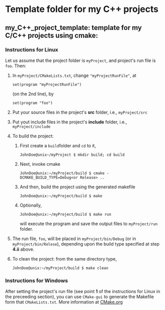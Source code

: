 # Template folder for my C++ projects

## my_C++_project_template: template for my C/C++ projects using cmake:

### Instructions for Linux

Let us assume that the project folder is `myProject`, and project's run file is `foo`. Then: 

1. In `myProject/CMakeLists.txt`, change `"myProjectRunFile"`, at

    `set(program "myProjectRunFile")`

   (on the 2nd line), by
  
    `set(program "foo")`

2. Put your source files in the project's **src** folder, i.e., `myProject/src`

3. Put yout include files in the project's **include** folder, i.e., `myProject/include`

4. To build the project:
    1. First create a `build`folder and `cd` to  it,

       `JohnDoe@unix~/myProject $ mkdir build; cd build`

    2. Next, invoke cmake 

        `JohnDoe@unix:~/myProject/build $ cmake -DCMAKE_BUILD_TYPE=Debug<or Release> .. `

    3. And then, build the project using the generated makefile

        `JohnDoe@unix:~/myProject/build $ make` 

    4. Optionally,
	
        `JohnDoe@unix:~/myProject/build $ make run`

       will execute the program and save the output files to `myProject/run` folder.

5. The run file, `foo`, will be placed in `myProject/bin/Debug` (or in 
   `myProject/bin/Relese`), depending upon the build type specified at step **4.ii** 
   above.

6. To clean the project: from the same directory type, 

    `JohnDoe@unix:~/myProject/build $ make clean`

### Instructions for Windows    
After setting the project's run file (see point **1** of the instructions for
Linux in the preceeding section), you can use `CMake-gui` to generate the
Makefile form that `CMakeLists.txt`. More information at
[CMake.org](https://cmake.org)
